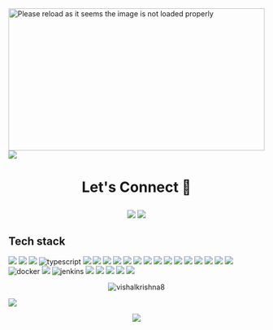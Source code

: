 <!-- <p align="center">

  <img src="https://readme-typing-svg.demolab.com/?lines=Hi+👋+I'm+vishal;Web+Developer+From+🇮🇳&font=Fira%20Code&center=true&width=700&height=50&weight=1100&size=32&duration=2000&pause=2000">

  <img src="https://user-images.githubusercontent.com/73097560/115834477-dbab4500-a447-11eb-908a-139a6edaec5c.gif"> -->
 
 
  <a href="https://github.com/vishalkrishna8" title="portfolio">
<!--   <img src="https://user-images.githubusercontent.com/55291327/138004410-00fc6fef-69ef-4a87-a6f0-e14d640a2f0a.png" alt="Hi there" width="100%"> -->
  
  
  <img src="https://github-cool-covers.vercel.app/api/get-cover?username=vishalkrishna8&text=Hi+I'm+Vishal&fontFamily='Rubik+Maze'&pattern='p7'" alt="Please reload as it seems the image is not loaded properly" height="280px" width="100%">
</a>
  
  
  
 <!-- <p align="center">

  <img src="https://readme-typing-svg.demolab.com/?lines=MERN+Stack+Developer||Web+Developer;React.JS+Developer+From+🇮🇳&font=Fira%20Code&center=true&width=700&height=50&weight=1100&size=32&duration=2000&pause=2000">  -->

  <img src="https://user-images.githubusercontent.com/73097560/115834477-dbab4500-a447-11eb-908a-139a6edaec5c.gif">


  
<!-- Love learning new technologies and contributing to open source.

- 🌱 I’m currently learning : **Machine learning** 
- 🔭 I’m looking to collaborate on any good project on **Fintech**
- 💬 Ask me about : **JAVASCRIPT / REACT** -->
<!-- 💻 All of my projects are available at : [<img src="https://img.shields.io/badge/Projects-2CA5E0?style=for-the-badge&logo=portfolio&logoColor=white">](https://github.com/vishalkrishna8?tab=repositories) 
[<img src="https://img.shields.io/badge/Portfolio-2CA5E0?style=for-the-badge&logo=portfolio&logoColor=White">](https://github.com/vishalkrishna8?tab=repositories) -->





# <p align="center">  Let's Connect 👥 </p>
<p align="center ">
<a href="https://www.linkedin.com/in/vishalkrishna8/" target="_blank"><img src="https://img.shields.io/badge/-LinkedIn-%230077B5?style=for-the-badge&logo=linkedin&logoColor=white" target="_blank"></a></a> <a href = "mailto:vishalkrishna108@gmail.com"><img src="https://img.shields.io/badge/Gmail-D14836?style=for-the-badge&logo=gmail&logoColor=white" target="_blank"></a> 
<!-- <a href="https://www.github.com/vishalkrishna8" target="_blank"><img src="https://img.shields.io/badge/GitHub-100000?style=for-the-badge&logo=github&logoColor=white" target="_blank"></a>
<a href = "https://www.instagram.com/vishal.msdian"><img src="https://img.shields.io/badge/Instagram-E4405F?style=for-the-badge&logo=instagram&logoColor=white" target="_blank"></a></p>   -->    


## Tech stack
<!-- **<p align="center">  💻 Tech stack  🛠 </p>** -->

<!-- <div align="center"> -->
<img src="https://img.shields.io/badge/HTML5-E34F26?style=for-the-badge&logo=html5&logoColor=white"> <img src="https://img.shields.io/badge/CSS3-1572B6?style=for-the-badge&logo=css3&logoColor=white"> <img src="https://img.shields.io/badge/JavaScript-323330?style=for-the-badge&logo=javascript&logoColor=F7DF1E"> ![typescript](https://img.shields.io/badge/TypeScript-007ACC?style=for-the-badge&logo=typescript&logoColor=white) <!-- <img src="https://img.shields.io/badge/Python-FFD43B?style=for-the-badge&logo=python&logoColor=blue"> -->
<img src="https://img.shields.io/badge/React-20232A?style=for-the-badge&logo=react&logoColor=61DAFB"> <img src="https://img.shields.io/badge/Redux-593D88?style=for-the-badge&logo=redux&logoColor=white"> <img src="https://img.shields.io/badge/next.js-000000?style=for-the-badge&logo=nextdotjs&logoColor=white"> <img src="https://img.shields.io/badge/Node.js-339933?style=for-the-badge&logo=nodedotjs&logoColor=white"> <img src="https://img.shields.io/badge/Express.js-000000?style=for-the-badge&logo=express&logoColor=white"> <img src="https://img.shields.io/badge/MongoDB-4EA94B?style=for-the-badge&logo=mongodb&logoColor=white"> <img src="https://img.shields.io/badge/Sass-CC6699?style=for-the-badge&logo=sass&logoColor=white"> <img src="https://img.shields.io/badge/Bootstrap-563D7C?style=for-the-badge&logo=bootstrap&logoColor=white"> <img src="https://img.shields.io/badge/Tailwind_CSS-38B2AC?style=for-the-badge&logo=tailwind-css&logoColor=white"> <img src="https://img.shields.io/badge/Material%20UI-007FFF?style=for-the-badge&logo=mui&logoColor=white"> <img src="https://img.shields.io/badge/Babel-F9DC3E?style=for-the-badge&logo=babel&logoColor=white"> <img src="https://img.shields.io/badge/Jest-C21325?style=for-the-badge&logo=jest&logoColor=white"> <img src="https://img.shields.io/badge/Mocha-8D6748?style=for-the-badge&logo=Mocha&logoColor=white">  <img src="https://img.shields.io/badge/Webpack-8DD6F9?style=for-the-badge&logo=Webpack&logoColor=white">
<img src="https://img.shields.io/badge/GIT-E44C30?style=for-the-badge&logo=git&logoColor=white"> ![docker](https://img.shields.io/badge/Docker-2CA5E0?style=for-the-badge&logo=docker&logoColor=white)  <img src="https://img.shields.io/badge/Jira-0052CC?style=for-the-badge&logo=Jira&logoColor=white"> ![jenkins](https://img.shields.io/badge/Jenkins-D24939?style=for-the-badge&logo=Jenkins&logoColor=white) <img src="  https://img.shields.io/badge/Jenkins-D24939?style=for-the-badge&logo=Jenkins&logoColor=white"> <img src="https://img.shields.io/badge/Figma-F24E1E?style=for-the-badge&logo=figma&logoColor=white"> <img src="https://img.shields.io/badge/fiverr-1DBF73?style=for-the-badge&logo=fiverr&logoColor=white"> <img src="https://img.shields.io/badge/UpWork-6FDA44?style=for-the-badge&logo=Upwork&logoColor=white"> <img src="https://img.shields.io/badge/VSCode-0078D4?style=for-the-badge&logo=visual%20studio%20code&logoColor=white"> </div>


<div align="center">

<p><img align="center" src="https://github-readme-streak-stats.herokuapp.com/?user=vishalkrishna8&theme=white" alt="vishalkrishna8" /></p>


 <!--<img src="https://github-readme-streak-stats.herokuapp.com/?user=vishalkrishna8&theme=react&hide_border=false" alt="GitHub Streak" width="500"/>-->


</div>



<!-- <p align="center"> <img align="center" src="https://gpvc.arturio.dev/vishalkrishna8"> </p> -->

<img src="https://user-images.githubusercontent.com/73097560/115834477-dbab4500-a447-11eb-908a-139a6edaec5c.gif">

<p align="center"> <img src="https://readme-typing-svg.demolab.com/?lines=Thank+you+for+visiting+😊;Leave+a+⭐,+If+you+like+😊&font=Fira%20Code&center=true&width=600&height=60&weight=1100&size=35&duration=2000&pause=2000">
